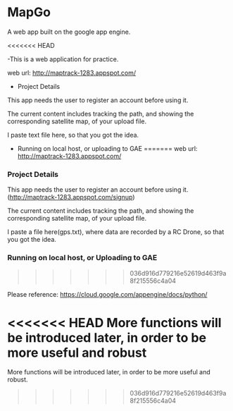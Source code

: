# MapGo
A web app built on the google app engine.

<<<<<<< HEAD

-This is a web application for practice. 

web url: http://maptrack-1283.appspot.com/

- Project Details

This app needs the user to register an account before using it.

The current content includes tracking the path, and showing the corresponding satellite map, of your upload file.

I paste text file here, so that you got the idea.


- Running on local host, or uploading to GAE
=======
web url: http://maptrack-1283.appspot.com/

### Project Details

This app needs the user to register an account before using it. (http://maptrack-1283.appspot.com/signup)

The current content includes tracking the path, and showing the corresponding satellite map, of your upload file.

I paste a file here(gps.txt), where data are recorded by a RC Drone, so that you got the idea.


### Running on local host, or Uploading to GAE
>>>>>>> 036d916d779216e52619d463f9a8f215556c4a04

Please reference:
https://cloud.google.com/appengine/docs/python/ 

<<<<<<< HEAD
More functions will be introduced later, in order to be more useful and robust
=======
More functions will be introduced later, in order to be more useful and robust.
>>>>>>> 036d916d779216e52619d463f9a8f215556c4a04
